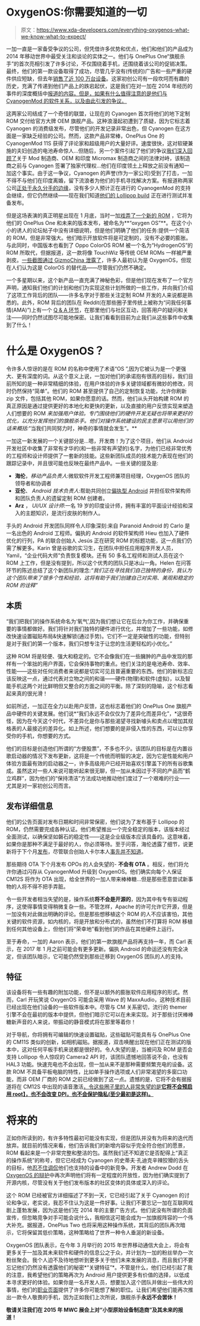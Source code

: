 # OxygenOS:你需要知道的一切

> 原文：<https://www.xda-developers.com/everything-oxygenos-what-we-know-what-to-expect/>

一加一直是一家备受争议的公司，但凭借许多优势和优点，他们和他们的产品成为 2014 年移动世界中最受关注和谈论的实体之一。他们与 OnePlus One“旗舰杀手”的首次亮相引发了许多讨论，不仅围绕着手机，还围绕着该公司的促销决策。最终，他们的第一款设备取得了成功，尽管几乎没有(传统的)广告和一些严重的硬件供应短缺，但去年[销售了近 100 万台设备](http://www.digitaltrends.com/mobile/oneplus-sells-nearly-1-million-oneplus-one-units-2014-two-new-models-coming-2015/)。这家初创公司有一段坎坷而有趣的历史，充满了传递到他们产品上的跌宕起伏，这是我们在对一加在 2014 年经历的事件的深度概括中[报道的内容。但是，如果有什么值得注意的是他们与 CyanogenMod 的软件关系，以及由此引发的争议。](http://www.xda-developers.com/the-little-oem-that-could-flagship-killers-never-settle/)

这两家公司结成了一个奇怪的联盟，让现在的 Cyanogen 首次将他们的地下定制 ROM 交付给官方大牌 OEM 旗舰产品。这种浪漫起初遭到了质疑，因为它标志着 Cyanogen 的消费级发布，尽管他们的开发记录非常出色，但 Cyanogen 在这方面是一家缺乏经验的公司。然而，这款产品非常棒，OnePlus One 的 CyanogenMod 11S 获得了评论家和超级用户的大量好评。速度很快，这对软硬兼施的夫妇创造的电池寿命惊人...但随后，另一个案件引起了他们的争议[我们深入回顾了](http://www.xda-developers.com/cyngn-oneplus-micromax-the-legal-battle/)关于 Mod 制造商、OEM 和印度 Micromax 制造商之间的法律对峙，该制造商之前与 Cyanogen 签署了独家代理权...他们在印度领土上释放之前没有通知一加这个事实。由于这一争议，Cyanogen 的声誉(作为一家公司)受到了打击，一加不得不与他们在印度离婚，留下流浪者为他们的手机寻找解决方案。有报道称两家公司[正处于永久分手的边缘](http://www.engadget.com/2014/11/28/cyanogen-oneplus-one-india-betrayal/)，没有多少人预计正在进行的 CyanogenMod 的支持会继续，但它仍然继续——现在我们知道[他们的 Lollipop build](https://twitter.com/cyngn/status/561679381492269056) 正在进行测试并准备发布。

但是这场表演的真正明星出现在 1 月底，当时一加[戏弄了一个新的 ROM](https://forums.oneplus.net/threads/meet-the-oneplus-rom-oxygenos.256294/) ，它将为他们的 OnePlus One 和未来的版本发布，被命名为**“oxygen OS”**。在这个小小的诱人的论坛帖子中没有详细说明，但是他们明确了他们的任务:提供一个简洁的 ROM，但是非常强大。他们暗示开放软件将是可定制的，没有不必要的膨胀。与此同时，中国版本也看到了 Oppo ColorOS ROM 被一个名为“HydrogenOS”的 ROM 所取代，但据报道，这一款将像 TouchWiz 等传统 OEM ROMs 一样被严重剥皮。[一些截图通过 GizmoChina 泄露了](http://bgr.com/2015/02/03/oneplus-one-oxygenos-update-screenshots/)，许多人最初认为是 OxygenOS，但现在人们认为这是 ColorOS 的替代品——尽管我们仍然不确定。

一个多星期以来，这个新产品一直充满了神秘色彩，但是他们现在发布了一个官方声明，通知我们他们的计划和他们为实现这些计划所做的一些工作，并向我们介绍了这项工作背后的团队——许多名字对于那些关注定制 ROM 开发的人来说都是熟悉的。此外，ROM 背后的团队在 Reddit(在那些圈子里传统上被称为“问我任何事情(AMA)”)上有一个 [Q & A 环节](http://www.reddit.com/r/Android/comments/2vntl6/we_are_the_oxygenos_team_from_oneplus_ask_us/)，在那里他们与社区互动，回答用户的疑问和关注——同时仍然试图尽可能地保密。让我们看看到目前为止我们从这些事件中收集到了什么！

# 什么是 OxygenOS？

令许多人惊讶的是在 ROM 的名称中使用了术语“OS ”,因为它被认为是一个更强大、更有深度的词。从这个意义上说，一加对他们的承诺抱有很高的目标，我们目前所知的是一种非常精细的体验，在用户体验的许多关键领域都有微妙的修改，同时仍然保持“简单”。他们的 ROM 甚至提供了自己的定制恢复功能，允许你刷新 zip 文件，包括其他 ROM，如果你愿意的话。然而，他们从头开始构建 ROM 的真正原因是通过提供更好的本地化和更快的更新，以及直接的用户反馈实现来塑造人们想要的 ROM *来加强用户体验。专门围绕他们的硬件开发无疑也将带来更好的优化，以充分发挥他们的旗舰杀手。他们对操作系统建设的民主愿景可以用他们的话来概括:*“当我们共同努力时，神奇的事情就会发生”。**

一加这一新发展的一个关键部分是...嗯，开发商！为了这个项目，他们从 Android 开发社区中收集了非常有才华的(和一些非常有声望的)名字，为他们已经非常优秀的工程师和设计师提供了一套新的技能。这些新团队成员的技术能力表现在他们的跟踪记录中，并且很可能也反映在最终产品中。一些关键的提及是:

*   **海伦**，*移动产品负责人*:微软软件开发工程师兼项目经理，OxygenOS 团队的领导者和协调者
*   **亚伦**、 *Android 技术负责人*:帮助共同创立[偏执型 Android](http://paranoidandroid.co/) 并担任软件架构师和团队负责人的遗留定制 ROM 创建者。
*   **Arz** ， *UI/UX 设计师*:一名 19 岁的印度设计师，拥有丰富的平面设计经验和深入的主题知识，是流行皮肤的制作人。

手头的 Android 开发团队同样令人印象深刻:来自 Paranoid Android 的 Carlo 是一名出色的 Android 工程师。偏执的 Android 的软件架构师 Hieu 也加入了硬件优化的行列，PA 的联合创始人 Jesús 正在研究 ROM 的标题功能，这一点我们仍需了解更多。Karin 曾是谷歌的实习生，在团队中担任应用程序开发人员，Yamil，“企业代码大师”负责恢复模块。还有 50 多名工程师和测试人员在这个 ROM 上工作，但是没有提到，所以这个优秀的团队只是冰山一角。Helen 在问答环节的陈述总结了这个新团队的理念:*“我们正在寻找我们自己独特的身份，我认为这个团队带来了很多个性和经验，这将有助于我们创建自己对实用、美观和稳定的 ROM 的诠释”*

## 本质

“我们把我们的操作系统命名为‘氧气’,因为我们想让它在后台为你工作，并确保重要的事情都做好。我们将针对我们独特的硬件进行优化，并增加了一些功能，如修改快速设置磁贴布局&快速解锁(通过手势)。它们不一定是突破性的功能，但特别是对于我们的第一个版本，我们只想专注于让您的生活更轻松的小优化。”

这种 ROM 将是轻便、强大和稳定的。它不会像我们在一些臃肿的产品中发现的那样有一个笨拙的用户界面，它会保持事物的重点。他们关注的是电池寿命、效率、性能——这些对任何消费者来说都是切实可见且普遍重要的东西。他们的新标志应该反映这一点，通过代表对立物之间的和谐——硬件(物理)和软件(虚拟)，以及智能手机这两个对比鲜明但又整合的方面之间的平衡。除了深刻的隐喻，这个标志看起来真的很光滑！

如前所述，一加正在全力以赴用户反馈，这也标志着他们的 OnePlus One 旗舰产品中硬件的关键发展。他们说*“我们永远不会仅仅为了差异化而差异化”，*这很奇怪，因为在今天这个时代，不差异化是你与那些渴望寻找新噱头和卖点以增加其规格表的人最接近的差异化。如上所述，他们想要的是非侵入性的东西，可以让你享受你的手机，你想要的方式。

他们的目标是创造他们所谓的“方便股票”，不多也不少。该团队的目标是在内置谷歌启动器的情况下发布更新，这将是一个传统而明智的决定，因为它是性能和用户体验方面最有效的启动器之一，许多高级用户已经开始喜欢引擎盖下的所有谷歌集成。虽然这对一些人来说可能听起来很无聊，但一加从未因过于不同的产品而“鹤立鸡群”，因为他们的“保持清洁”方法成功地推动他们度过了一个艰难的行业——尤其是对一家初创公司而言。

## 发布详细信息

他们的公告页面对发布日期和时间非常保密，他们说为了发布基于 Lollipop 的 ROM，仍然需要完成各种认证。他们希望推出一个完全稳定的版本，该版本经过全面测试，以确保坚如磐石的稳定性——这是企业级版本应该具备的。这意味着，如果你是那种不满足于最好的人，你必须等待。至于问答，海伦透露了细节，说更新将于下个月[发布](http://www.reddit.com/r/Android/comments/2vntl6/we_are_the_oxygenos_team_from_oneplus_ask_us/cojb0oc)，尽管联合创始人卡尔本人[事先并不知道](http://www.reddit.com/r/Android/comments/2vntl6/we_are_the_oxygenos_team_from_oneplus_ask_us/cojb857)。

那些期待 OTA 下个月发布 OPOs 的人会失望的- **不会有 OTA** 。相反，他们将允许你通过闪存从 CyanogenMod 升级到 OxygenOS。他们确实向每个人保证 CM12S 将作为 OTA 出现，给全世界的一加人带来棒棒糖...但是那些愿意尝试新事物的人将不得不把手弄脏。

令一些开发者相当失望的是，操作系统**将不会是开源的**，因为其中有专有驱动程序，这使得事情变得稍微复杂一些。不管怎样，Apache 的许可允许它开源，但是一加没有对此做出明确的评论。但是那些想移植这个 ROM 的人不应该害怕，其他关键的软件资源，如内核的，将是开放和分布式的，虽然他们不打算将 ROM 移植到任何其他设备上，但他们将“荣幸地”看到他们的作品在其他硬件上运行。

至于寿命，一加的 Aaron 表示，他们的第一款旗舰产品将再支持一年，而 Carl 表示，在 2017 年 1 月之前可能会有更多更新。偏执 Android 的命运还没有完全决定，但该团队暗示，它可能仍然受到那些迁移到 OxygenOS 团队的人的支持。

## 特征

该设备将有一些有趣的附加功能，但不是以额外的膨胀软件应用程序的形式。然而，Carl 开玩笑说 OxygenOS 可能会采用 Wave 的 MaxxAudio，这种技术目前已经出现在他们设备的一些软件版本中。尽管与 CM 关系密切，流行的 themer 引擎不会在最初的版本中提供，但他们暗示它可以在未来实现。对于那些讨厌棒棒糖新声音的人来说，带振动的静音模式将在那里等着你！

对于导航，你将拥有可编辑的快速设置磁贴，这些磁贴可能具有与 OnePlus One 的 CM11S 类似的创新，如相机磁贴。据报道，双击唤醒出现在他们正在测试的版本中，这对任何平板手机来说都是很好的。令人失望的是，当被问及 ROM 是否会支持 Lollipop 令人惊叹的 Camera2 API 时，该团队遗憾地回答说不会，也没有 HAL3 功能。快速充电也不会出现，但一加从来不是那种需要频繁充电的设备。这款 ROM 不具备平板电脑的特性，比如单手操作选项或人们非常渴望的多窗口功能，而非 OEM 厂商的 ROM 之前已经做到了这一点。遗憾的是，它将不会有据报道将在 CM12S 中出现的语音激活[，令这些圈子里的人非常失望的是**它将不会预启用 root】，也不会改变 DPI，也不会保护隐私(至少最初是这样)。**](https://plus.google.com/+SteveKondik/posts/6EDWpkr1rhS)

# 将来的

正如你所读到的，有许多特性最初可能没有实现，但是团队并没有为将来的迭代而放弃。就目前的情况来看，他们告诉我们的新增内容似乎完全符合他们的愿景，ROM 看起来是一个非常完整和整洁的包。虽然我们还不知道它是否配得上“真正的操作系统”的称号，但它已经成为 Cyanogen 的史蒂夫·孔迪克辛辣狡猾的舌头的目标，他[忍不住调侃](https://plus.google.com/+SteveKondik/posts/azjkdLw4Wdv)他们也支持的设备中的新竞争。开发者 Andrew Dodd 在 [OxygenOS 的辩护](https://plus.google.com/+AndrewDodd/posts/gddr1WEWvyK)中再次声明他们将有一定程度的开放性，因为他们确实提到了开源内核，尽管没有关于他们发布版本的社区变体的具体或深入的评论。

这个 ROM 已经被官方详细描述了不到一天，它已经引起了关于 Cyanogen 的讨论和争议，老实说，我忍不住认为这是一件好事。让我们不要忘记一加在互联网戏剧上蓬勃发展，因为这是他们在 2014 年的主要广告方式。他们说没有所谓的负面宣传，但忽略竞争对手可能会说什么，我相信这可能会成为一加旗舰阵容的一个伟大补充。据报道，OnePlus Two 也将采用这种操作系统，其背后的团队再次暗示，它将保留其低价策略，这种策略给了世界一种令人垂涎的新设备。

OxygenOS 团队表示，在今年 3 月举行的 2015 年世界移动通信大会上，将会有更多关于一加及其未来软件和硬件的信息公之于众，并计划为一加的粉丝举办一次粉丝聚会。我个人迫不及待地想听到更多关于他们未来发展的消息，而且我们不要忘记他们仍然没有透露他们的秘密*“关键特征”*。不管是什么，他们已经引起了我的注意，我希望他们的策略再次为 Android 用户提供更多有价值的选择，以低成本寻求更好的体验。如果你是一名开发人员，想要加入这个团队并做出一些伟大的事情，他们的[职业页面](https://oneplus.net/careers)提供了许多你可能想了解的职位。让我们希望他们能再次推出一款令人敬畏的手机，因为正如我们上次所说，旗舰杀手**永远不会罢休！**

**敬请关注我们在 2015 年 MWC 展会上对“小型原始设备制造商”及其未来的报道！**